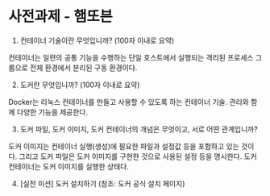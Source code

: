 # 사전과제 - 햄또븐

1. 컨테이너 기술이란 무엇입니까? (100자 이내로 요약)

컨테이너는 일련의 공통 기능을 수행하는 단일 호스트에서 실행되는 격리된 프로세스 그룹으로 전체 환경에서 분리된 구동 환경이다.

2. 도커란 무엇입니까? (100자 이내로 요약)

Docker는 리눅스 컨테이너를 만들고 사용할 수 있도록 하는 컨테이너 기술. 관리와 함께 다양한 기능을 제공한다.


3. 도커 파일, 도커 이미지, 도커 컨테이너의 개념은 무엇이고, 서로 어떤 관계입니까?

도커 이미지는 컨테이너 실행(생성)에 필요한 파일과 설정값 등을 포함하고 있는 것이다. 그리고 도커 파일은 도커 이미지를 구현한 것으로 사용된 설정 등을 명시한다. 도커 컨테이너는 도커 이미지를 실행한 상태다.

4. [실전 미션] 도커 설치하기 (참조: 도커 공식 설치 페이지)